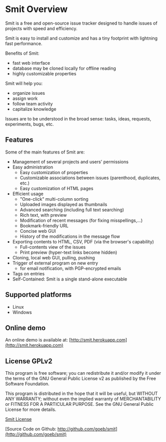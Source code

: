 
# Smit Overview

Smit is a free and open-source issue tracker designed to handle issues of projects with speed and efficiency.

Smit is easy to install and customize and has a tiny footprint with lightning fast performance.

Benefits of Smit:

- fast web interface
- database may be cloned locally for offline reading
- highly customizable properties


Smit will help you:

- organize issues
- assign work
- follow team activity
- capitalize knowledge

Issues are to be understood in the broad sense: tasks, ideas, requests, experiments, bugs, etc.


## Features

Some of the main features of Smit are:

- Management of several projects and users' permissions
- Easy administration
    * Easy customization of properties
    * Customizable associations between issues (parenthood, duplicates, etc.)
    * Easy customization of HTML pages
- Efficient usage
    * "One-click" multi-column sorting
    * Uploaded images displayed as thumbnails
    * Advanced searching (including full text searching)
    * Rich text, with preview
    * Modification of recent messages (for fixing misspellings,...)
    * Bookmark-friendly URL
    * Concise web GUI
    * History of the modifications in the message flow
- Exporting contents to HTML, CSV, PDF (via the browser's capability)
    * Full-contents view of the issues
    * Print preview (hyper-text links become hidden)
- Cloning, local web GUI, pulling, pushing
- Trigger of external program on new entry
    * for email notification, with PGP-encrypted emails
- Tags on entries
- Self-Contained: Smit is a single stand-alone executable

## Supported platforms

- Linux
- Windows


## Online demo

An online demo is available at: [http://smit.herokuapp.com](http://smit.herokuapp.com)

## License GPLv2

This program is free software; you can redistribute it and/or modify
it under the terms of the GNU General Public License v2 as published by
the Free Software Foundation.

This program is distributed in the hope that it will be useful,
but WITHOUT ANY WARRANTY; without even the implied warranty of
MERCHANTABILITY or FITNESS FOR A PARTICULAR PURPOSE.  See the
GNU General Public License for more details.

[Smit License](http://github.com/goeb/smit/blob/master/LICENSE)

[Source Code on Github: http://github.com/goeb/smit](http://github.com/goeb/smit)

